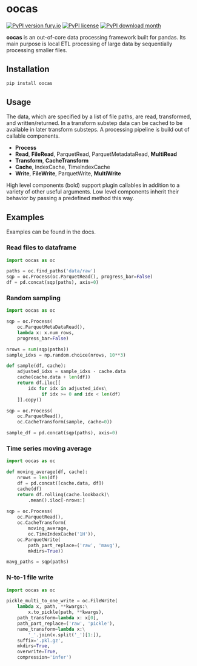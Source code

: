# oocas

[![PyPI version fury.io](https://badge.fury.io/py/oocas.svg)](https://pypi.python.org/pypi/oocas/)
[![PyPI license](https://img.shields.io/pypi/l/oocas.svg)](https://pypi.python.org/pypi/oocas/)
[![PyPI download month](https://img.shields.io/pypi/dm/oocas.svg)](https://pypi.python.org/pypi/oocas/)

**oocas** is an out-of-core data processing framework built for pandas. Its main purpose is local ETL processing of large data by sequentially processing smaller files.

## Installation

```bash
pip install oocas
```

## Usage

The data, which are specified by a list of file paths, are read, transformed, and written/returned. In a transform substep data can be cached to be available in later transform substeps. A processing pipeline is build out of callable components.

+ **Process**
+ **Read**, **FileRead**, ParquetRead, ParquetMetadataRead, **MultiRead**
+ **Transform**, **CacheTransform**
+ **Cache**, IndexCache, TimeIndexCache
+ **Write**, **FileWrite**, ParquetWrite, **MultiWrite**

High level components (bold) support plugin callables in addition to a variety of other useful arguments. Low level components inherit their behavior by passing a predefined method this way.

## Examples

Examples can be found in the docs.

### Read files to dataframe
```python
import oocas as oc

paths = oc.find_paths('data/raw')
sqp = oc.Process(oc.ParquetRead(), progress_bar=False)
df = pd.concat(sqp(paths), axis=0)
```

###  Random sampling
```python
import oocas as oc

sqp = oc.Process(
    oc.ParquetMetaDataRead(),
    lambda x: x.num_rows,
    progress_bar=False)

nrows = sum(sqp(paths))                     
sample_idxs = np.random.choice(nrows, 10**3)

def sample(df, cache):
    adjusted_idxs = sample_idxs - cache.data
    cache(cache.data + len(df))
    return df.iloc[[                                      
        idx for idx in adjusted_idxs\
             if idx >= 0 and idx < len(df)
    ]].copy()

sqp = oc.Process(
    oc.ParquetRead(),
    oc.CacheTransform(sample, cache=0))

sample_df = pd.concat(sqp(paths), axis=0)
```

###  Time series moving average
```python
import oocas as oc

def moving_average(df, cache):
    nrows = len(df)
    df = pd.concat([cache.data, df])
    cache(df)
    return df.rolling(cache.lookback)\
        .mean().iloc[-nrows:]
    
sqp = oc.Process(
    oc.ParquetRead(),
    oc.CacheTransform(
        moving_average,
        oc.TimeIndexCache('1H')),
    oc.ParquetWrite(
        path_part_replace=('raw', 'mavg'),
        mkdirs=True))

mavg_paths = sqp(paths)
```

### N-to-1 file write

```python
import oocas as oc

pickle_multi_to_one_write = oc.FileWrite(
    lambda x, path, **kwargs:\
        x.to_pickle(path, **kwargs),
    path_transform=lambda x: x[0],
    path_part_replace=('raw', 'pickle'),
    name_transform=lambda x:\
        '_'.join(x.split('_')[1:]),
    suffix='.pkl.gz',
    mkdirs=True,
    overwrite=True,
    compression='infer')
```
